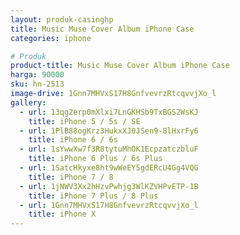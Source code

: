 ```yaml
---
layout: produk-casinghp
title: Music Muse Cover Album iPhone Case
categories: iphone

# Produk
product-title: Music Muse Cover Album iPhone Case
harga: 90000
sku: hn-2513
image-drive: 1Gnn7MHVxS17H8GnfvevrzRtcqvvjXo_l
gallery:
  - url: 13qg2erp0mXlxi7LnGKHSb9TxBGS2WsKJ
    title: iPhone 5 / 5s / SE
  - url: 1PlB88ogKrz3HukxXJ0JSen9-8lHxrFy6
    title: iPhone 6 / 6s
  - url: 1sYwwXw7f3R8tytuMhOK1EcpzatczbluF
    title: iPhone 6 Plus / 6s Plus
  - url: 1SatcHkyxe8ht9wWeEY5gdERcU4Gg4VQG
    title: iPhone 7 / 8
  - url: 1jNWV3Xx2hHzvPwhjg3WlKZVHPvETP-1B
    title: iPhone 7 Plus / 8 Plus
  - url: 1Gnn7MHVxS17H8GnfvevrzRtcqvvjXo_l
    title: iPhone X
---
```

